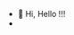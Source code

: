 - 👋 Hi, Hello !!!
-

<!---
shek2994/shek2994 is a ✨ special ✨ repository because its `README.md` (this file) appears on your GitHub profile.
You can click the Preview link to take a look at your changes.
--->
